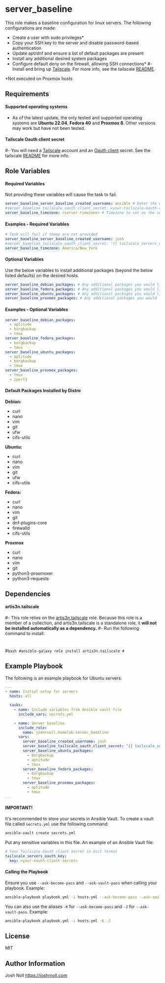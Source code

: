 server_baseline
=========

This role makes a baseline configuration for linux servers. The following configurations are made:

- Create a user with sudo privileges*
- Copy your SSH key to the server and disable password-based authentication
- Update apt/dnf and ensure a list of default packages are present
- Install any additional desired system packages
- Configure default deny on the firewall, allowing SSH connections* 
#- Install and bring up [Tailscale](https://tailscale.com). For more info, see the tailscale [README](../../tailscale-info/README.md).

*Not executed on Proxmox hosts

Requirements
------------

#### Supported operating systems
- As of the latest update, the only tested and supported operating systems are **Ubuntu 22.04**, **Fedora 40** and **Proxmox 8**. Other versions may work but have not been tested.

#### Tailscale Oauth client secret
#- You will need a [Tailscale](https://tailscale.com) account and an [Oauth client](https://tailscale.com/kb/1215/oauth-clients) secret. See the tailscale [README](../../tailscale-info/README.md) for more info.

Role Variables
--------------
#### Required Variables
Not providing these variables will cause the task to fail.
```YAML
server_baseline_server_baseline_created_username: ansible # Enter the user you wish to create with sudo privileges.
#server_baseline_tailscale_oauth_client_secret: <your-tailscale-oauth-client-secret> # Your Tailscale Oauth client. It is recommended to store this in dictionary format like the example provided.
server_baseline_timezone: <server-timezone> # Timezone to set on the server 
```

#### Examples - Required Variables

```YAML
# Task will fail if these are not provided
server_baseline_server_baseline_created_username: josh
#server_baseline_tailscale_oauth_client_secret: "{{ tailscale_servers_oauth_client['secret] }}" # From Ansible vault - must be stored as dict value!
server_baseline_timezone: America/New_York
```

#### Optional Variables

Use the below variables to install additional packages (beyond the below listed defaults) on the desired hosts.

```YAML
server_baseline_debian_packages: # Any additional packages you would like installed beyond defaults.
server_baseline_fedora_packages: # Any additional packages you would like installed beyond defaults. 
server_baseline_ubuntu_packages: # Any additional packages you would like installed beyond defaults.
server_baseline_proxmox_packages: # Any additional packages you would like installed beyond defaults.
```

#### Examples - Optional Variables
```YAML
server_baseline_debian_packages:
  - aptitude
  - borgbackup
  - tmux
server_baseline_fedora_packages: 
  - borgbackup
  - tmux
server_baseline_ubuntu_packages:
  - aptitude
  - borgbackup
  - tmux
server_baseline_proxmox_packages:
  - tmux
  - iperf3
```

#### Default Packages Installed by Distro
**Debian:**
  - curl
  - nano
  - vim
  - git
  - ufw
  - cifs-utils

**Ubuntu:**
  - curl
  - nano
  - vim
  - git
  - ufw
  - cifs-utils

**Fedora:**
  - curl
  - nano
  - vim
  - git
  - dnf-plugins-core
  - firewalld
  - cifs-utils

  **Proxmox**
  - curl
  - nano
  - vim
  - git
  - python3-proxmoxer
  - python3-requests



Dependencies
------------

#### artis3n.tailscale
#- This role relies on the [artis3n.tailscale](https://github.com/artis3n/ansible-role-tailscale) role. Because this role is a member of a collection, and artis3n.tailscale is a standalone role, it **will not be installed automatically as a dependency.** 
#- Run the following command to install:
#
#```bash
#ansible-galaxy role install artis3n.tailscale
#```

Example Playbook
----------------

 The following is an example playbook for Ubuntu servers:

```YAML
---
- name: Initial setup for servers
  hosts: all

  tasks:
    - name: Include variables from Ansible vault file
      include_vars: secrets.yml

    - name: Server baseline
      include_role:
        name: joshrnoll.homelab.server_baseline
      vars:
        server_baseline_created_username: josh
        server_baseline_tailscale_oauth_client_secret: "{{ tailscale_servers_oauth_key['key'] }}" # From Ansible Vault file
        server_baseline_ubuntu_packages:
          - borgbackup
          - aptitude
          - tmux
        server_baseline_fedora_packages:
          - borgbackup
          - tmux
        server_baseline_proxmox_packages:
          - aptitude
          - tmux
...
```
#### IMPORTANT!

It's recommended to store your secrets in Ansible Vault. To create a vault file called ```secrets.yml``` use the following command:

```bash
ansible-vault create secrets.yml
```

Put any sensitive variables in this file. An example of an Ansible Vault file:
```YAML
# Your Tailscale Oauth client secret in dict format
tailscale_servers_oauth_key:
  key: <your-oauth-client-secret>
```

#### Calling the Playbook

Ensure you use ```--ask-become-pass``` and ```--ask-vault-pass``` when calling your playbook. Example:

```bash
ansible-playbook playbook.yml -i hosts.yml --ask-become-pass --ask-vault-pass
```

You can also use the aliases ```-K``` for ```--ask-become-pass``` and ```-J``` for ```--ask-vault-pass```. Example:

```bash
ansible-playbook playbook.yml -i hosts.yml -K -J
```

License
-------

MIT

Author Information
------------------


Josh Noll 
https://joshrnoll.com
